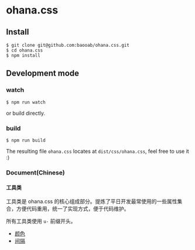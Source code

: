 # ohana.css

## Install

```
$ git clone git@github.com:baooab/ohana.css.git
$ cd ohana.css
$ npm install
```

## Development mode

### watch

```
$ npm run watch
```

or build directly.

### build

```
$ npm run build
```

The resulting file `ohana.css` locates at `dist/css/ohana.css`, feel free to use it :)

### Document(Chinese)

#### 工具类

工具类是 ohana.css 的核心组成部分。提炼了平日开发最常使用的一些属性集合，方便代码重用，统一了实现方式，便于代码维护。

所有工具类使用 `u-` 前缀开头。

- [颜色](./examples/utilities/colors.html)
- [间隔](./examples/utilities/spacing.html)
